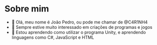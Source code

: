 # Sobre mim
- 👋 Olá, meu nome é João Pedro, ou pode me chamar de @C4R1NH4
- 👀 Sempre estive muito interessado em criações de programas e jogos
- 🌱 Estou aprendendo como utilizar o programa Unity, e aprendendo linguagens como C#, JavaScript e HTML

<!---
C4R1NH4/C4R1NH4 is a ✨ special ✨ repository because its `README.md` (this file) appears on your GitHub profile.
You can click the Preview link to take a look at your changes.
--->
